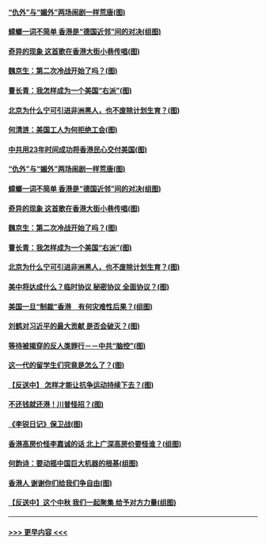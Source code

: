 #### [“仇外”与“媚外”两场闹剧一样荒唐(图)](../pages/p4/907689.md?t=09180933) 
#### [蟑螂一词不简单 香港是“德国近邻”间的对决(组图)](../pages/p4/907618.md?t=09180933) 
#### [奇异的现象 这首歌在香港大街小巷传唱(图)](../pages/p4/907583.md?t=09180933) 
#### [魏京生：第二次冷战开始了吗？(图)](../pages/p4/907581.md?t=09180933) 
#### [曹长青：我怎样成为一个美国“右派”(图)](../pages/p4/907580.md?t=09180933) 
#### [北京为什么宁可引进非洲黑人，也不废除计划生育？(图)](../pages/p4/907577.md?t=09180933) 
#### [何清涟：美国工人为何拒绝工会(图)](../pages/p4/907701.md?t=09180933) 
#### [中共用23年时间成功将香港民心交付美国(图)](../pages/p4/907698.md?t=09180933) 
#### [“仇外”与“媚外”两场闹剧一样荒唐(图)](../pages/p4/907689.md?t=09180933) 
#### [蟑螂一词不简单 香港是“德国近邻”间的对决(组图)](../pages/p4/907618.md?t=09180933) 
#### [奇异的现象 这首歌在香港大街小巷传唱(图)](../pages/p4/907583.md?t=09180933) 
#### [魏京生：第二次冷战开始了吗？(图)](../pages/p4/907581.md?t=09180933) 
#### [曹长青：我怎样成为一个美国“右派”(图)](../pages/p4/907580.md?t=09180933) 
#### [北京为什么宁可引进非洲黑人，也不废除计划生育？(图)](../pages/p4/907577.md?t=09180933) 
#### [美中将达成什么？临时协议 秘密协议 全面协议？(图)](../pages/p4/907576.md?t=09180933) 
#### [美国一旦“制裁”香港　有何灾难性后果？(组图)](../pages/p4/907575.md?t=09180933) 
#### [刘鹤对习近平的最大贡献 是否会破灭？(图)](../pages/p4/907509.md?t=09180933) 
#### [等待被揭穿的反人类罪行－－中共“脑控”(图)](../pages/p4/907167.md?t=09180933) 
#### [这一代的留学生们究竟是怎么了？(图)](../pages/p4/907473.md?t=09180933) 
#### [【反送中】 怎样才能让抗争运动持续下去？(图)](../pages/p4/907466.md?t=09180933) 
#### [不还钱就还港！川普怪招？(图)](../pages/p4/907474.md?t=09180933) 
#### [《李锐日记》保卫战(图)](../pages/p4/907465.md?t=09180933) 
#### [香港高房价怪李嘉诚的话 北上广深高房价要怪谁？(组图)](../pages/p4/907471.md?t=09180933) 
#### [何韵诗：要动摇中国巨大机器的根基(组图)](../pages/p4/907469.md?t=09180933) 
#### [香港人 谢谢你们给我们争自由(图)](../pages/p4/907402.md?t=09180933) 
#### [【反送中】这个中秋 我们一起聚集 给予对方力量(组图)](../pages/p4/907401.md?t=09180933) 

----
#### [ >>> 更早内容 <<< ](../indexes/p4-earlier.md)
